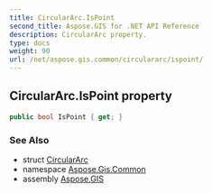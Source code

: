 ```yaml
---
title: CircularArc.IsPoint
second_title: Aspose.GIS for .NET API Reference
description: CircularArc property. 
type: docs
weight: 90
url: /net/aspose.gis.common/circulararc/ispoint/
---
```

## CircularArc.IsPoint property

```csharp
public bool IsPoint { get; }
```

### See Also

* struct [CircularArc](../)
* namespace [Aspose.Gis.Common](../../circulararc/)
* assembly [Aspose.GIS](../../../)


